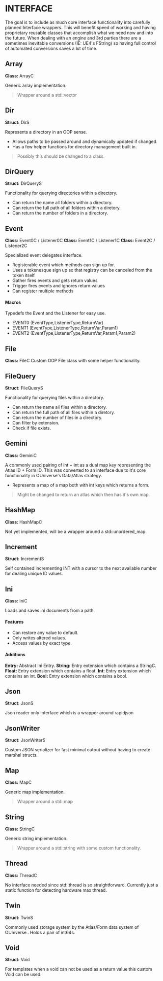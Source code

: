 # INTERFACE
The goal is to include as much core interface functionality into carefully planned Interface wrappers. This will benefit speed of working and having proprietary reusable classes that accomplish what we need now and into the future. When dealing with an engine and 3rd parties there are a sometimes inevitable conversions (IE: UE4's FString) so having full control of automated conversions saves a lot of time.

## Array

**Class:** ArrayC

Generic array implementation.
> Wrapper around a std::vector

## Dir

**Struct:** DirS

Represents a directory in an OOP sense.

* Allows paths to be passed around and dynamically updated if changed.
* Has a few helper functions for directory management built in.

> Possibly this should be changed to a class.

## DirQuery

**Struct:** DirQueryS

Functionality for querying directories within a directory.

* Can return the name all folders within a directory.
* Can return the full path of all folders within a diretory.
* Can return the number of folders in a directory.

## Event

**Class:** Event0C / Listener0C
**Class:** Event1C / Listener1C
**Class:** Event2C / Listener2C

Specialized event delegates interface.

* Registerable event which methods can sign up for.
* Uses a tokenesque sign up so that registry can be canceled from the token itself
* Gather fires events and gets return values
* Trigger fires events and ignores return values
* Can register multiple methods

#### Macros

Typedefs the Event and the Listener for easy use.

* EVENT0 (EventType,ListenerType,ReturnVar)
* EVENT1 (EventType,ListenerType,ReturnVar,Param1)
* EVENT2 (EventType,ListenerType,ReturnVar,Param1,Param2)

## File
**Class:**  FileC
Custom OOP File class with some helper functionality.

## FileQuery

**Struct:** FileQueryS

Functionality for querying files within a directory.

* Can return the name all files within a directory.
* Can return the full path of all files within a diretory.
* Can return the number of files in a directory.
* Can filter by extension.
* Check if file exists.

## Gemini

**Class:**  GeminiC

A commonly used pairing of int + int as a dual map key representing the Atlas ID + Form ID.
This was converted to an interface due to it's core functionality in OUniverse's Data/Atlas strategy.

* Represents a map of a map both with int keys which returns a form.

> Might be changed to return an atlas which then has it's own map.

## HashMap

**Class:**  HashMapC

Not yet implemented, will be a wrapper around a std::unordered_map.


## Increment

**Struct:**  IncrementS

Self contained incrementing INT with a cursor to the next available number for dealing unique ID values.

## Ini

**Class:**  IniC

Loads and saves ini documents from a path.

#### Features
* Can restore any value to default.
* Only writes altered values.
* Access values by exact type.

#### Additions
**Entry:**  Abstract Ini Entry.
**String:**  Entry extension which contains a StringC.
**Float:**  Entry extension which contains a float.
**Int:**  Entry extension which contains an int.
**Bool:**  Entry extension which contains a bool.

## Json

**Struct:**  JsonS

Json reader only interface which is a wrapper around rapidjson

## JsonWriter

**Struct:**  JsonWriterS

Custom JSON serializer for fast minimal output without having to create marshal structs.

## Map

**Class:** MapC

Generic map implementation.
> Wrapper around a std::map

## String

**Class:** StringC

Generic string implementation.
> Wrapper around a std::string with some custom functionality.

## Thread

**Class:** ThreadC

No interface needed since std::thread is so straightforward.
Currently just a static function for detecting hardware max thread.

## Twin

**Struct:** TwinS

Commonly used storage system by the Atlas/Form data system of OUniverse..
Holds a pair of int64s.


## Void

**Struct:** Void

For templates when a void can not be used as a return value this custom Void can be used.